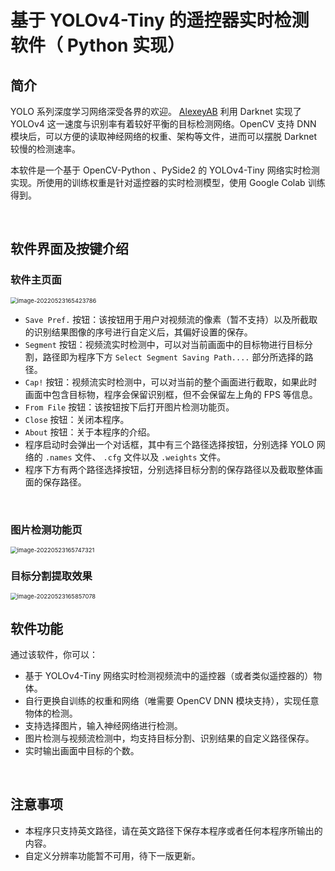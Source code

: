 # 基于 YOLOv4-Tiny 的遥控器实时检测软件（ Python 实现）

## 简介

YOLO 系列深度学习网络深受各界的欢迎。 [AlexeyAB](https://github.com/AlexeyAB/darknet/) 利用 Darknet 实现了 YOLOv4 这一速度与识别率有着较好平衡的目标检测网络。OpenCV 支持 DNN 模块后，可以方便的读取神经网络的权重、架构等文件，进而可以摆脱 Darknet 较慢的检测速率。

本软件是一个基于 OpenCV-Python 、PySide2 的 YOLOv4-Tiny 网络实时检测实现。所使用的训练权重是针对遥控器的实时检测模型，使用 Google Colab 训练得到。

<br>

## 软件界面及按键介绍

### 软件主页面

<img src="D:\Github\YOLOv4_RemoteDetection_OpenCVDNN\Python\README_SimplifiedCN.assets\image-20220523165423786.png" alt="image-20220523165423786" style="zoom: 67%;" />

<br>

- `Save Pref.` 按钮：该按钮用于用户对视频流的像素（暂不支持）以及所截取的识别结果图像的序号进行自定义后，其偏好设置的保存。
- `Segment` 按钮：视频流实时检测中，可以对当前画面中的目标物进行目标分割，路径即为程序下方 `Select Segment Saving Path....` 部分所选择的路径。
- `Cap!` 按钮：视频流实时检测中，可以对当前的整个画面进行截取，如果此时画面中包含目标物，程序会保留识别框，但不会保留左上角的 FPS 等信息。
- `From File` 按钮：该按钮按下后打开图片检测功能页。
- `Close` 按钮：关闭本程序。
- `About` 按钮：关于本程序的介绍。
- 程序启动时会弹出一个对话框，其中有三个路径选择按钮，分别选择 YOLO 网络的 `.names` 文件、 `.cfg` 文件以及 `.weights` 文件。
- 程序下方有两个路径选择按钮，分别选择目标分割的保存路径以及截取整体画面的保存路径。

<br>

### 图片检测功能页

<img src="D:\Github\YOLOv4_RemoteDetection_OpenCVDNN\Python\README_SimplifiedCN.assets\image-20220523165747321.png" alt="image-20220523165747321" style="zoom:67%;" />

<br>

### 目标分割提取效果

<img src="D:\Github\YOLOv4_RemoteDetection_OpenCVDNN\Python\README_SimplifiedCN.assets\image-20220523165857078.png" alt="image-20220523165857078" style="zoom:67%;" />

<br>

## 软件功能

通过该软件，你可以：

- 基于 YOLOv4-Tiny 网络实时检测视频流中的遥控器（或者类似遥控器的）物体。
- 自行更换自训练的权重和网络（唯需要 OpenCV DNN 模块支持），实现任意物体的检测。
- 支持选择图片，输入神经网络进行检测。
- 图片检测与视频流检测中，均支持目标分割、识别结果的自定义路径保存。
- 实时输出画面中目标的个数。

<br>

## 注意事项

- 本程序只支持英文路径，请在英文路径下保存本程序或者任何本程序所输出的内容。
- 自定义分辨率功能暂不可用，待下一版更新。
